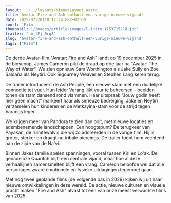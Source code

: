 ```yaml
---
layout: ../../layouts/NieuwsLayout.astro
title: Avatar Fire and Ash onthult een vurige nieuwe vijand!
date: 2025-07-28T18:12:24.887+02:00
soort: 'Film'
thumbnail: '/images/article-images/l-intro-1753715218.jpg'
trailer: "nb_fFj_0rq8"
slug: 'avatar-fire-and-ash-onthult-een-vurige-nieuwe-vijand'
tags: ["Film"]
---
```


De derde Avatar-film "Avatar: Fire and Ash" landt op 19 december 2025 in de
bioscoop. James Cameron pikt de draad op drie jaar na "Avatar: The Way of
Water". We zien opnieuw Sam Worthington als Jake Sully en Zoe Saldaña als
Neytiri. Ook Sigourney Weaver en Stephen Lang keren terug.

De trailer introduceert de Ash People, een nieuwe stam met een duidelijke
connectie tot vuur. Hun leider Varang lijkt vuur te beheersen - beelden tonen de
stam dansend rond vlammen. Haar uitspraak "Jouw godin heeft hier geen macht"
markeert haar als serieuze bedreiging. Jake en Neytiri verzamelen hun kinderen
en de Metkayina-stam voor de strijd tegen Varangs leger.

We krijgen meer van Pandora te zien dan ooit, met nieuwe locaties en
adembenemende landschappen. Een hoogtepunt? De terugkeer van Payakan, de
ruimtewalvis die wij zo adoreerden in de vorige film. Hij is groter, sterker en
draagt nu tribale piercings. De trailer toont hem vechtend aan de zijde van de
Na'vi.

Binnen Jakes familie spelen spanningen, vooral tussen Kiri en Lo'ak. De
genadeloze Quaritch blijft een centrale vijand, maar hoe al deze verhaallijnen
samensmelten blijft een vraag. Cameron beloofde wel dat alle personages zware
emotionele en fysieke uitdagingen tegemoet gaan.

Met nog twee geplande films (de volgende pas in 2029) kijken wij uit naar nieuwe
ontwikkelingen in deze wereld. De actie, nieuwe culturen en visuele pracht maken
"Fire and Ash" alvast tot een van onze meest verwachte films van 2025.